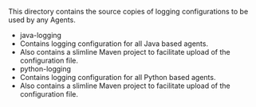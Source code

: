 This directory contains the source copies of logging configurations to be used by any Agents.

* java-logging
 * Contains logging configuration for all Java based agents.
 * Also contains a slimline Maven project to facilitate upload of the configuration file.
* python-logging
 * Contains logging configuration for all Python based agents.
 * Also contains a slimline Maven project to facilitate upload of the configuration file.